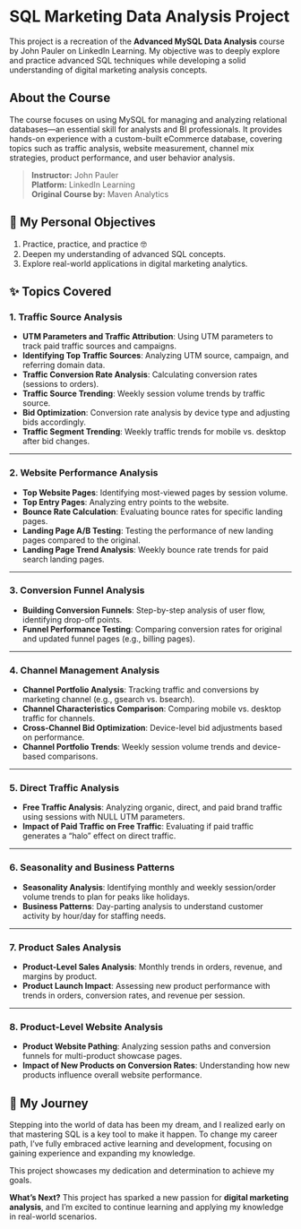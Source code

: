 # SQL Marketing Data Analysis Project  

This project is a recreation of the **Advanced MySQL Data Analysis** course by John Pauler on LinkedIn Learning. My objective was to deeply explore and practice advanced SQL techniques while developing a solid understanding of digital marketing analysis concepts.  

## About the Course  

The course focuses on using MySQL for managing and analyzing relational databases—an essential skill for analysts and BI professionals. It provides hands-on experience with a custom-built eCommerce database, covering topics such as traffic analysis, website measurement, channel mix strategies, product performance, and user behavior analysis.  

> **Instructor:** John Pauler  
> **Platform:** LinkedIn Learning  
> **Original Course by:** Maven Analytics  

## 🎯 My Personal Objectives  

1. Practice, practice, and practice 🤓  
2. Deepen my understanding of advanced SQL concepts.  
3. Explore real-world applications in digital marketing analytics.  

## ✨ Topics Covered  

### **1. Traffic Source Analysis**  
- **UTM Parameters and Traffic Attribution**: Using UTM parameters to track paid traffic sources and campaigns.  
- **Identifying Top Traffic Sources**: Analyzing UTM source, campaign, and referring domain data.  
- **Traffic Conversion Rate Analysis**: Calculating conversion rates (sessions to orders).  
- **Traffic Source Trending**: Weekly session volume trends by traffic source.  
- **Bid Optimization**: Conversion rate analysis by device type and adjusting bids accordingly.  
- **Traffic Segment Trending**: Weekly traffic trends for mobile vs. desktop after bid changes.  

---  

### **2. Website Performance Analysis**  
- **Top Website Pages**: Identifying most-viewed pages by session volume.  
- **Top Entry Pages**: Analyzing entry points to the website.  
- **Bounce Rate Calculation**: Evaluating bounce rates for specific landing pages.  
- **Landing Page A/B Testing**: Testing the performance of new landing pages compared to the original.  
- **Landing Page Trend Analysis**: Weekly bounce rate trends for paid search landing pages.  

---  

### **3. Conversion Funnel Analysis**  
- **Building Conversion Funnels**: Step-by-step analysis of user flow, identifying drop-off points.  
- **Funnel Performance Testing**: Comparing conversion rates for original and updated funnel pages (e.g., billing pages).  

---  

### **4. Channel Management Analysis**  
- **Channel Portfolio Analysis**: Tracking traffic and conversions by marketing channel (e.g., gsearch vs. bsearch).  
- **Channel Characteristics Comparison**: Comparing mobile vs. desktop traffic for channels.  
- **Cross-Channel Bid Optimization**: Device-level bid adjustments based on performance.  
- **Channel Portfolio Trends**: Weekly session volume trends and device-based comparisons.  

---  

### **5. Direct Traffic Analysis**  
- **Free Traffic Analysis**: Analyzing organic, direct, and paid brand traffic using sessions with NULL UTM parameters.  
- **Impact of Paid Traffic on Free Traffic**: Evaluating if paid traffic generates a “halo” effect on direct traffic.  

---  

### **6. Seasonality and Business Patterns**  
- **Seasonality Analysis**: Identifying monthly and weekly session/order volume trends to plan for peaks like holidays.  
- **Business Patterns**: Day-parting analysis to understand customer activity by hour/day for staffing needs.  

---  

### **7. Product Sales Analysis**  
- **Product-Level Sales Analysis**: Monthly trends in orders, revenue, and margins by product.  
- **Product Launch Impact**: Assessing new product performance with trends in orders, conversion rates, and revenue per session.  

---  

### **8. Product-Level Website Analysis**  
- **Product Website Pathing**: Analyzing session paths and conversion funnels for multi-product showcase pages.  
- **Impact of New Products on Conversion Rates**: Understanding how new products influence overall website performance.  

## 🌟 My Journey  

Stepping into the world of data has been my dream, and I realized early on that mastering SQL is a key tool to make it happen. To change my career path, I’ve fully embraced active learning and development, focusing on gaining experience and expanding my knowledge.  

This project showcases my dedication and determination to achieve my goals.  

**What’s Next?** This project has sparked a new passion for **digital marketing analysis**, and I’m excited to continue learning and applying my knowledge in real-world scenarios.  
